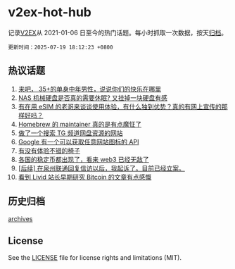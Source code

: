 # v2ex-hot-hub

 记录[V2EX](https://www.v2ex.com/)从 2021-01-06 日至今的热门话题。每小时抓取一次数据，按天[归档](archives)。

`更新时间：2025-07-19 18:12:23 +0800`

## 热议话题

1. [来吧， 35+的单身中年男性，说说你们的快乐在哪里](https://www.v2ex.com/t/1146254)
1. [NAS 机械硬盘是否真的需要休眠? 又挂掉一块硬盘有感](https://www.v2ex.com/t/1146243)
1. [有在用 eSIM 的老哥来谈谈使用体验，有什么独到优势？真的有网上宣传的那样好吗？](https://www.v2ex.com/t/1146237)
1. [Homebrew 的 maintainer 真的是有点魔怔了](https://www.v2ex.com/t/1146247)
1. [做了一个搜索 TG 频道网盘资源的网站](https://www.v2ex.com/t/1146272)
1. [Google 有一个可以获取任意网站图标的 API](https://www.v2ex.com/t/1146187)
1. [有没有体验不错的椅子](https://www.v2ex.com/t/1146211)
1. [各国的稳定币都出现了，看来 web3 已经无敌了](https://www.v2ex.com/t/1146268)
1. [[后续] 在泉州联通回复信访以后，我起诉了。目前已经立案。](https://www.v2ex.com/t/1146277)
1. [看到 Livid 站长早期研究 Bitcoin 的文章有点感慨](https://www.v2ex.com/t/1146246)

## 历史归档

[archives](archives)

## License

See the [LICENSE](LICENSE) file for license rights and limitations (MIT).
